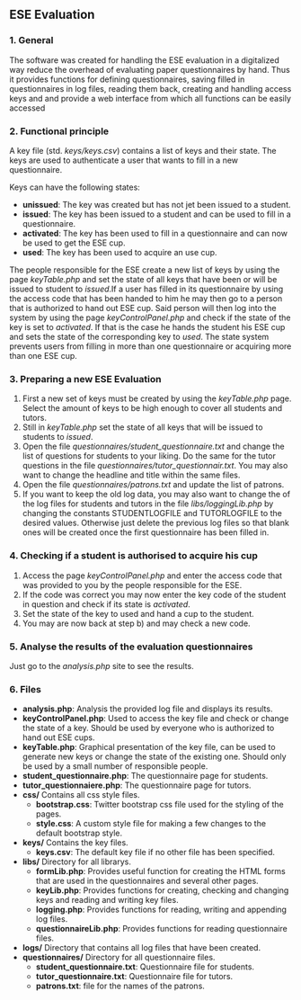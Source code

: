 
## ESE Evaluation

### 1. General
The software was created for handling the ESE evaluation in a digitalized way reduce the overhead of evaluating paper questionnaires by hand. Thus it provides functions for defining questionnaires, saving filled in questionnaires in log files, reading them back, creating and handling access keys and and provide a web interface from which all functions can be easily accessed  

### 2. Functional principle                                                      

A key file (std. *keys/keys.csv*) contains a list of keys and their state. The keys are used to authenticate a user that wants to fill in a new questionnaire.                                                               

Keys can have the following states:                                          
* **unissued**: The key was created but has not jet been issued to a student.                                                   
* **issued**: The key has been issued to a student and can be used to fill in a questionnaire.                                   
* **activated**: The key has been used to fill in a questionnaire and can now be used to get the ESE cup.                            
* **used**: The key has been used to acquire an use cup.

The people responsible for the ESE create a new list of keys by using the page *keyTable.php* and set the state of all keys that have been or will be issued to student to *issued*.If a user has filled in its questionnaire by using the access code that has been handed to him he may then go to a person that is authorized to hand out ESE cup. Said person will then log into the system by using the page *keyControlPanel.php* and check if the state of the key is set to *activated*. If that is the case he hands the student his ESE cup and sets the state of the corresponding key to *used*. The state system prevents users from filling in more than one questionnaire or acquiring more than one ESE cup.                

### 3. Preparing a new ESE Evaluation                                            

1. First a new set of keys must be created by using the *keyTable.php* page. Select the amount of keys to be high enough to cover all students and tutors.                                                                   
2. Still in *keyTable.php* set the state of all keys that will be issued to students to *issued*.                                       
3. Open the file *questionnaires/student_questionnaire.txt* and change the list of questions for students to your liking. Do the same for the tutor questions in the file *questionnaires/tutor_questionnair.txt*. You may also want to change the headline and title within the same files. 
4. Open the file *questionnaires/patrons.txt* and update the list of patrons.
5. If you want to keep the old log data, you may also want to change the of the log files for students and tutors in the file *libs/loggingLib.php* by changing the constants STUDENTLOGFILE and TUTORLOGFILE to the desired values. Otherwise just delete the previous log files so that blank ones will be created once the first questionnaire has been filled in.                                       

### 4. Checking if a student is authorised to acquire his cup                    

1. Access the page *keyControlPanel.php* and enter the access code that was provided to you by the people responsible for the ESE.          
2. If the code was correct you may now enter the key code of the student in question and check if its state is *activated*.                 
3. Set the state of the key to used and hand a cup to the student.           
4. You may are now back at step b) and may check a new code.                 

### 5. Analyse the results of the evaluation questionnaires                      

Just go to the *analysis.php* site to see the results.                                                                      

### 6. Files                                                                     

* **analysis.php**: Analysis the provided log file and displays its results.                 
* **keyControlPanel.php**: Used to access the key file and check or change the state of a key. Should be used by everyone who is authorized to hand out ESE cups.
* **keyTable.php**: Graphical presentation of the key file, can be used to generate new keys or change the state of the existing one. Should only be used by a small number of responsible people. 
* **student_questionnaire.php**: The questionnaire page for students.  
* **tutor_questionnaiere.php**: The questionnaire page for tutors.    
* **css/** Contains all css style files.         
    * **bootstrap.css**: Twitter bootstrap css file used for the styling of the pages.             
    * **style.css**: A custom style file for making a few changes to the default bootstrap style.                                
* **keys/** Contains the key files.               
    * **keys.csv**: The default key file if no other file has been specified.                   
* **libs/** Directory for all librarys.           
    * **formLib.php**: Provides useful function for creating the HTML forms that are used in the questionnaires and several other pages.       
    * **keyLib.php**: Provides functions for creating, checking and changing keys and reading and writing key files.        
    * **logging.php**: Provides functions for reading, writing and appending log files.      
    * **questionnaireLib.php**: Provides functions for reading questionnaire files.                  
* **logs/** Directory that contains all log files that have been created.               
* **questionnaires/** Directory for all questionnaire files.
    * **student_questionnaire.txt**: Questionnaire file for students.      
    * **tutor_questionnaire.txt**: Questionnaire file for tutors.
    * **patrons.txt**: file for the names of the patrons. 
